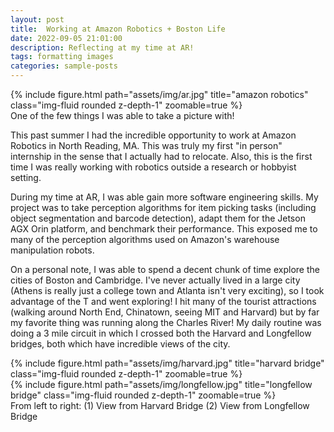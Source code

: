 ```yaml
---
layout: post
title:  Working at Amazon Robotics + Boston Life
date: 2022-09-05 21:01:00
description: Reflecting at my time at AR!
tags: formatting images
categories: sample-posts
---
```


<div class="row">
    <div class="col-sm mt-3 mt-md-0">
        {% include figure.html path="assets/img/ar.jpg" title="amazon robotics" class="img-fluid rounded z-depth-1" zoomable=true %}
    </div>
</div>
<div class="caption">
    One of the few things I was able to take a picture with!
</div>

This past summer I had the incredible opportunity to work at Amazon Robotics in North Reading, MA. This was truly my first "in person" internship in the sense that I actually had to relocate. Also, this is the first time I was really working with robotics outside a research or hobbyist setting. 

During my time at AR, I was able gain more software engineering skills. My project was to take perception algorithms for item picking tasks (including object segmentation and barcode detection), adapt them for the Jetson AGX Orin platform, and benchmark their performance. This exposed me to many of the perception algorithms used on Amazon's warehouse manipulation robots. 

On a personal note, I was able to spend a decent chunk of time explore the cities of Boston and Cambridge. I've never actually lived in a large city (Athens is really just a college town and Atlanta isn't very exciting), so I took advantage of the T and went exploring! I hit many of the tourist attractions (walking around North End, Chinatown, seeing MIT and Harvard) but by far my favorite thing was running along the Charles River! My daily routine was doing a 3 mile circuit in which I crossed both the Harvard and Longfellow bridges, both which have incredible views of the city. 

<div class="row mt-3">
    <div class="col-sm-3 mt-3 mt-md-0">
        {% include figure.html path="assets/img/harvard.jpg" title="harvard bridge" class="img-fluid rounded z-depth-1" zoomable=true %}
    </div>
    <div class="col-sm-3 mt-3 mt-md-0">
        {% include figure.html path="assets/img/longfellow.jpg" title="longfellow bridge" class="img-fluid rounded z-depth-1" zoomable=true %}
    </div>
</div>
<div class="caption">
    From left to right: (1) View from Harvard Bridge (2) View from Longfellow Bridge
</div>


